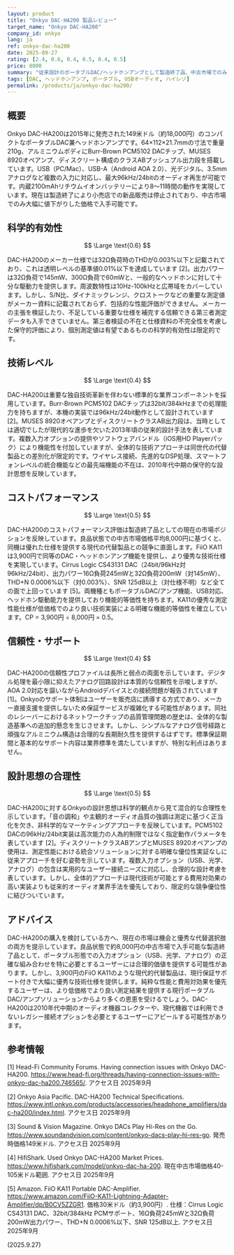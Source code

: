 ```yaml
---
layout: product
title: "Onkyo DAC-HA200 製品レビュー"
target_name: "Onkyo DAC-HA200"
company_id: onkyo
lang: ja
ref: onkyo-dac-ha200
date: 2025-09-27
rating: [2.4, 0.6, 0.4, 0.5, 0.4, 0.5]
price: 8000
summary: "従来設計のポータブルDAC/ヘッドホンアンプとして製造終了品、中古市場でのみ入手可能"
tags: [DAC, ヘッドホンアンプ, ポータブル, USBオーディオ, ハイレゾ]
permalink: /products/ja/onkyo-dac-ha200/
---
```


## 概要

Onkyo DAC-HA200は2015年に発売された149米ドル（約18,000円）のコンパクトなポータブルDAC兼ヘッドホンアンプです。64×112×21.7mmの寸法で重量210g、アルミニウムボディにBurr-Brown PCM5102 DACチップ、MUSES 8920オペアンプ、ディスクリート構成のクラスABプッシュプル出力段を搭載しています。USB（PC/Mac）、USB-A（Android AOA 2.0）、光デジタル、3.5mmアナログなど複数の入力に対応し、最大96kHz/24bitのオーディオ再生が可能です。内蔵2100mAhリチウムイオンバッテリーにより8〜11時間の動作を実現しています。現在は製造終了により小売店での新品販売は停止されており、中古市場でのみ大幅に値下がりした価格で入手可能です。

## 科学的有効性

$$ \Large \text{0.6} $$

DAC-HA200のメーカー仕様では32Ω負荷時のTHDが0.003%以下と記載されており、これは透明レベルの基準値0.01%以下を達成しています [2]。出力パワーは32Ω負荷で145mW、300Ω負荷で60mWと、一般的なヘッドホンに対して十分な駆動力を提供します。周波数特性は10Hz-100kHzと広帯域をカバーしています。しかし、S/N比、ダイナミックレンジ、クロストークなどの重要な測定値がメーカー資料に記載されておらず、包括的な性能評価ができません。メーカーの主張を検証したり、不足している重要な仕様を補完する信頼できる第三者測定データも入手できていません。第三者検証の不在と仕様資料の不完全性を考慮した保守的評価により、個別測定値は有望であるものの科学的有効性は限定的です。

## 技術レベル

$$ \Large \text{0.4} $$

DAC-HA200は重要な独自技術革新を伴わない標準的な業界コンポーネントを採用しています。Burr-Brown PCM5102 DACチップは32bit/384kHzまでの処理能力を持ちますが、本機の実装では96kHz/24bit動作として設計されています [2]。MUSES 8920オペアンプとディスクリートクラスAB出力段は、当時としては適切でしたが現代的な進歩を欠いた2013年頃の従来的設計手法を表しています。複数入力オプションの提供やソフトウェアバンドル（iOS用HD Playerパック）により機能性を付加していますが、全体的な技術アプローチは同世代の代替製品との差別化が限定的です。ワイヤレス接続、先進的なDSP処理、スマートフォンレベルの統合機能などの最先端機能の不在は、2010年代中期の保守的な設計思想を反映しています。

## コストパフォーマンス

$$ \Large \text{0.5} $$

DAC-HA200のコストパフォーマンス評価は製造終了品としての現在の市場ポジションを反映しています。良品状態での中古市場価格平均8,000円に基づくと、同機は優れた仕様を提供する現代の代替製品との競争に直面します。FiiO KA11は3,900円で同等のDAC・ヘッドホンアンプ機能を提供し、より優秀な技術仕様を実現しています。Cirrus Logic CS43131 DAC（24bit/96kHz対96kHz/24bit）、出力パワー16Ω負荷245mWと32Ω負荷200mW（対145mW）、THD+N 0.0006%以下（対0.003%）、SNR 125dB以上（対仕様不明）など全ての面で上回っています [5]。両機種ともポータブルDAC/アンプ機能、USB対応、ヘッドホン駆動能力を提供しており機能的等価性を持ちます。KA11の優秀な測定性能仕様が低価格でのより良い技術実装による明確な機能的等価性を確立しています。CP = 3,900円 ÷ 8,000円 = 0.5。

## 信頼性・サポート

$$ \Large \text{0.4} $$

DAC-HA200の信頼性プロファイルは長所と弱点の両面を示しています。デジタル処理を最小限に抑えたアナログ回路設計は本質的な信頼性を示唆しますが、AOA 2.0対応を謳いながらAndroidデバイスとの接続問題が報告されています [1]。Onkyoのサポート体制はユーザーを販売店に誘導する方式であり、メーカー直接支援を提供しないため保証サービスが複雑化する可能性があります。同社のレシーバーにおけるネットワークチップの品質管理問題の歴史は、全体的な製造基準への追加的懸念を生じさせます。しかし、シンプルなアナログ信号経路と頑強なアルミニウム構造は合理的な長期耐久性を提供するはずです。標準保証期間と基本的なサポート内容は業界標準を満たしていますが、特別な利点はありません。

## 設計思想の合理性

$$ \Large \text{0.5} $$

DAC-HA200に対するOnkyoの設計思想は科学的観点から見て混合的な合理性を示しています。「音の調和」や主観的オーディオ品質の強調は測定に基づく正当化を欠き、非科学的なマーケティングアプローチを反映しています。PCM5102 DACの96kHz/24bit実装は高次能力の人為的制限ではなく指定動作パラメータを表しています [2]。ディスクリートクラスABアンプとMUSES 8920オペアンプの使用は、測定性能における統合ソリューションに対する明確な優位性実証なしに従来アプローチを好む姿勢を示しています。複数入力オプション（USB、光学、アナログ）の包含は実用的なユーザー接続ニーズに対応し、合理的な設計考慮を表しています。しかし、全体的アプローチは現代技術が可能とする費用対効果の高い実装よりも従来的オーディオ業界手法を優先しており、限定的な競争優位性に結びついています。

## アドバイス

DAC-HA200の購入を検討している方へ、現在の市場は機会と優秀な代替選択肢の両方を提示しています。良品状態で約8,000円の中古市場で入手可能な製造終了品として、ポータブル形態での入力オプション（USB、光学、アナログ）の正確な組み合わせを特に必要とするユーザーには合理的価値を提供する可能性があります。しかし、3,900円のFiiO KA11のような現代的代替製品は、現行保証サポート付きで大幅に優秀な技術仕様を提供します。純粋な性能と費用対効果を優先するユーザーは、より低価格でより良い測定結果を提供する現行ポータブルDAC/アンプソリューションからより多くの恩恵を受けるでしょう。DAC-HA200は2010年代中期のオーディオ機器コレクターや、現代機器では利用できないレガシー接続オプションを必要とするユーザーにアピールする可能性があります。

## 参考情報

[1] Head-Fi Community Forums. Having connection issues with Onkyo DAC-HA200. https://www.head-fi.org/threads/having-connection-issues-with-onkyo-dac-ha200.746565/. アクセス日 2025年9月

[2] Onkyo Asia Pacific. DAC-HA200 Technical Specifications. https://www.intl.onkyo.com/products/accessories/headphone_amplifiers/dac-ha200/index.html. アクセス日 2025年9月

[3] Sound & Vision Magazine. Onkyo DACs Play Hi-Res on the Go. https://www.soundandvision.com/content/onkyo-dacs-play-hi-res-go. 発売時価格149米ドル. アクセス日 2025年9月

[4] HifiShark. Used Onkyo DAC-HA200 Market Prices. https://www.hifishark.com/model/onkyo-dac-ha-200. 現在中古市場価格40-105米ドル範囲. アクセス日 2025年9月

[5] Amazon. FiiO KA11 Portable DAC-Amplifier. https://www.amazon.com/FiiO-KA11-Lightning-Adapter-Amplifier/dp/B0CV5ZZGR1. 価格30米ドル（約3,900円）. 仕様：Cirrus Logic CS43131 DAC、32bit/384kHz PCMサポート、16Ω負荷245mWと32Ω負荷200mW出力パワー、THD+N 0.0006%以下、SNR 125dB以上. アクセス日 2025年9月

(2025.9.27)